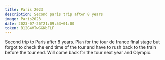 ```yaml
---
title: Paris 2023
description: Second paris trip after 8 years
image: Paris2023
date: 2023-07-26T21:09:53+01:00
token: B12G4VTwGGKbFLF
---
```


Second trip to Paris after 8 years. Plan for the tour
de france final stage but forgot to check the end time
of the tour and have to rush back to the train before
the tour end. Will come back for the tour next year and
Olympic.
